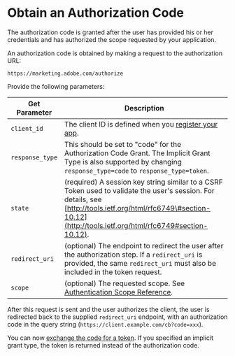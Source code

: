 # Obtain an Authorization Code

The authorization code is granted after the user has provided his or her credentials and has authorized the scope requested by your application.

An authorization code is obtained by making a request to the authorization URL:

```
https://marketing.adobe.com/authorize
```

Provide the following parameters:

|Get Parameter|Description|
|-------------|-----------|
| `client_id` |The client ID is defined when you [register your app](auth_register_app.md#).|
| `response_type` |This should be set to "code" for the Authorization Code Grant. The Implicit Grant Type is also supported by changing `response_type=code` to `response_type=token`.|
| `state` |\(required\) A session key string similar to a CSRF Token used to validate the user's session. For details, see [http://tools.ietf.org/html/rfc6749\#section-10.12](http://tools.ietf.org/html/rfc6749#section-10.12).|
| `redirect_uri` |\(optional\) The endpoint to redirect the user after the authorization step. If a `redirect_uri` is provided, the same `redirect_uri` must also be included in the token request.|
| `scope` |\(optional\) The requested scope. See [Authentication Scope Reference](auth_scope.md#).|

After this request is sent and the user authorizes the client, the user is redirected back to the supplied `redirect_uri` endpoint, with an authorization code in the query string \(`https://client.example.com/cb?code=xxx`\).

You can now [exchange the code for a token](auth_exchange.md#). If you specified an implicit grant type, the token is returned instead of the authorization code.

